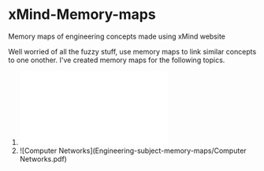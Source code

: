 # xMind-Memory-maps
Memory maps of engineering concepts made using xMind website

Well worried of all the fuzzy stuff, use memory maps to link similar concepts to one onother. I've created memory maps for the following topics.
 
 1. ![Antennas](../blob/master/Engineering-subject-memory-maps/Antennas.pdf)
 2. ![Computer Networks](Engineering-subject-memory-maps/Computer Networks.pdf)


